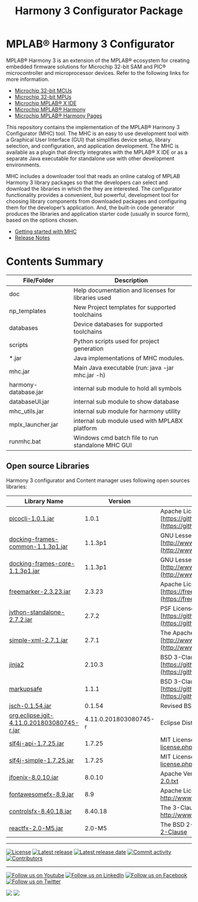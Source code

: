 ﻿---
title: Harmony 3 Configurator Package
nav_order: 1
has_children: true
---

# MPLAB® Harmony 3 Configurator

MPLAB® Harmony 3 is an extension of the MPLAB® ecosystem for creating
embedded firmware solutions for Microchip 32-bit SAM and PIC® microcontroller
and microprocessor devices.  Refer to the following links for more information.

- [Microchip 32-bit MCUs](https://www.microchip.com/design-centers/32-bit)
- [Microchip 32-bit MPUs](https://www.microchip.com/design-centers/32-bit-mpus)
- [Microchip MPLAB® X IDE](https://www.microchip.com/mplab/mplab-x-ide)
- [Microchip MPLAB® Harmony](https://www.microchip.com/mplab/mplab-harmony)
- [Microchip MPLAB® Harmony Pages](https://microchip-mplab-harmony.github.io/)

This repository contains the implementation of the MPLAB® Harmony 3 Configurator
(MHC) tool. The MHC is an easy to use development tool with a Graphical User
Interface (GUI) that simplifies device setup, library selection, and
configuration, and application development. The MHC is available as a plugin
that directly integrates with the MPLAB® X IDE or as a separate Java executable
for standalone use with other development environments.

MHC includes a downloader tool that reads an online catalog of MPLAB
Harmony 3 library packages so that the developers can select and download the
libraries in which the they are interested. The configurator functionality
provides a convenient, but powerful, development tool for choosing library
components from downloaded packages and configuring them for the developer’s
application. And, the built-in code generator produces the libraries and
application starter code (usually in source form), based on the options chosen.

- [Getting started with MHC](doc/readme.md)
- [Release Notes](release_notes.md)

# Contents Summary

| File/Folder           | Description                                               |
|-----------------------|-----------------------------------------------------------|
| doc                   | Help documentation and licenses for libraries used        |
| np_templates          | New Project templates for supported toolchains            |
| databases             | Device databases for supported toolchains                 |
| scripts               | Python scripts used for project generation                |
| *.jar                 | Java implementations of MHC modules.                      |
| mhc.jar               | Main Java executable (run: java -jar mhc.jar -h)          |
| harmony-database.jar  | internal sub module to hold all symbols                   |
| databaseUI.jar        | internal sub module to show database                      |
| mhc_utils.jar         | internal sub module for harmony utility                   |
| mplx_launcher.jar     | internal sub module used with MPLABX platform             |
| runmhc.bat            | Windows cmd batch file to run standalone MHC GUI          |

## Open source Libraries

Harmony 3 configurator and Content manager uses following open sources libraries:

| Library Name                                  | Version                    | License                                                                                               |
|-----------------------------------------------|---------------------------|-------------------------------------------------------------------------------------------------------|
| [picocli-1.0.1.jar](https://mvnrepository.com/artifact/info.picocli/picocli/1.0.1)                                   | 1.0.1               | Apache License 2.0 [https://github.com/remkop/picocli/blob/v1.0.1/LICENSE](https://github.com/remkop/picocli/blob/v1.0.1/LICENSE)                              |
| [docking-frames-common-1.1.3p1.jar](http://www.docking-frames.org/dockingFrames_v1.1.3/df_1.1.3p1.zip)                     | 1.1.3p1             | GNU Lesser General Public License, version 2.1 [http://www.gnu.org/licenses/old-licenses/lgpl-2.1.html](http://www.gnu.org/licenses/old-licenses/lgpl-2.1.html) |
| [docking-frames-core-1.1.3p1.jar](http://www.docking-frames.org/dockingFrames_v1.1.3/df_1.1.3p1.zip)                       | 1.1.3p1             | GNU Lesser General Public License, version 2.1 [http://www.gnu.org/licenses/old-licenses/lgpl-2.1.html](http://www.gnu.org/licenses/old-licenses/lgpl-2.1.html) |
| [freemarker-2.3.23.jar](https://mvnrepository.com/artifact/org.freemarker/freemarker/2.3.23)                                | 2.3.23              | Apache License Version 2.0 [https://freemarker.apache.org/docs/app_license.html](https://freemarker.apache.org/docs/app_license.html)                        |
| [jython-standalone-2.7.2.jar](https://mvnrepository.com/artifact/org.python/jython-standalone/2.7.2)                                    | 2.7.2               | PSF License v2 [https://github.com/jythontools/jython/blob/master/LICENSE.txt](https://github.com/jythontools/jython/blob/master/LICENSE.txt)                          |
| [simple-xml-2.7.1.jar](https://mvnrepository.com/artifact/org.simpleframework/simple-xml/2.7.1)                          | 2.7.1               | The Apache Software License, Version 2.0 [http://www.apache.org/licenses/LICENSE-2.0.txt](http://www.apache.org/licenses/LICENSE-2.0.txt)               |
| [jinja2](https://pypi.org/project/Jinja2/)                                        | 2.10.3              | BSD 3-Clause "New" or "Revised" License [https://github.com/pallets/jinja/blob/master/LICENSE.rst](https://github.com/pallets/jinja/blob/master/LICENSE.rst)      |
| [markupsafe](https://pypi.org/project/MarkupSafe/)                                    | 1.1.1               | BSD 3-Clause "New" or "Revised" License [https://github.com/pallets/markupsafe/blob/master/LICENSE.rst](https://github.com/pallets/markupsafe/blob/master/LICENSE.rst) |
| [jsch-0.1.54.jar](https://mvnrepository.com/artifact/com.jcraft/jsch/0.1.54)								| 0.1.54              | Revised BSD http://www.jcraft.com/jsch/LICENSE.txt                                        |
| [org.eclipse.jgit-4.11.0.201803080745-r.jar](https://mvnrepository.com/artifact/org.eclipse.jgit/org.eclipse.jgit/4.11.0.201803080745-r)   	| 4.11.0.201803080745-r | Eclipse Distribution License (New BSD License)                                            |
| [slf4j-api-1.7.25.jar](https://mvnrepository.com/artifact/org.slf4j/slf4j-api/1.7.2)                         	| 1.7.25              | MIT License http://www.opensource.org/licenses/mit-license.php                            |
| [slf4j-simple-1.7.25.jar](https://mvnrepository.com/artifact/org.slf4j/slf4j-simple/1.7.25)                      	| 1.7.25              | MIT License http://www.opensource.org/licenses/mit-license.php                            |
| [jfoenix-8.0.10.jar](https://mvnrepository.com/artifact/com.jfoenix/jfoenix/8.0.10)                      	| 8.0.10              | Apache Version 2.0 http://www.apache.org/licenses/LICENSE-2.0.txt                            |
| [fontawesomefx-8.9.jar](https://mvnrepository.com/artifact/de.jensd/fontawesomefx/8.9)                      	| 8.9              | Apache License, Version 2.0 http://www.apache.org/licenses/LICENSE-2.0                            |
| [controlsfx-8.40.18.jar](https://mvnrepository.com/artifact/org.controlsfx/controlsfx/8.40.18)                      	| 8.40.18              | The 3-Clause BSD License http://www.opensource.org/licenses/bsd-license.php                            |
| [reactfx-2.0-M5.jar](https://mvnrepository.com/artifact/org.reactfx/reactfx/2.0-M5)                      	| 2.0-M5              | The BSD 2-Clause License http://opensource.org/licenses/BSD-2-Clause                            |
____

[![License](https://img.shields.io/badge/license-Harmony%20license-orange.svg)](https://github.com/Microchip-MPLAB-Harmony/mhc/blob/master/mplab_harmony_license.md)
[![Latest release](https://img.shields.io/github/release/Microchip-MPLAB-Harmony/mhc.svg)](https://github.com/Microchip-MPLAB-Harmony/mhc/releases/latest)
[![Latest release date](https://img.shields.io/github/release-date/Microchip-MPLAB-Harmony/mhc.svg)](https://github.com/Microchip-MPLAB-Harmony/mhc/releases/latest)
[![Commit activity](https://img.shields.io/github/commit-activity/y/Microchip-MPLAB-Harmony/mhc.svg)](https://github.com/Microchip-MPLAB-Harmony/mhc/graphs/commit-activity)
[![Contributors](https://img.shields.io/github/contributors-anon/Microchip-MPLAB-Harmony/mhc.svg)]()
____

[![Follow us on Youtube](https://img.shields.io/badge/Youtube-Follow%20us%20on%20Youtube-red.svg)](https://www.youtube.com/user/MicrochipTechnology)
[![Follow us on LinkedIn](https://img.shields.io/badge/LinkedIn-Follow%20us%20on%20LinkedIn-blue.svg)](https://www.linkedin.com/company/microchip-technology)
[![Follow us on Facebook](https://img.shields.io/badge/Facebook-Follow%20us%20on%20Facebook-blue.svg)](https://www.facebook.com/microchiptechnology/)
[![Follow us on Twitter](https://img.shields.io/twitter/follow/MicrochipTech.svg?style=social)](https://twitter.com/MicrochipTech)

[![](https://img.shields.io/github/stars/Microchip-MPLAB-Harmony/mhc.svg?style=social)]()
[![](https://img.shields.io/github/watchers/Microchip-MPLAB-Harmony/mhc.svg?style=social)]()
